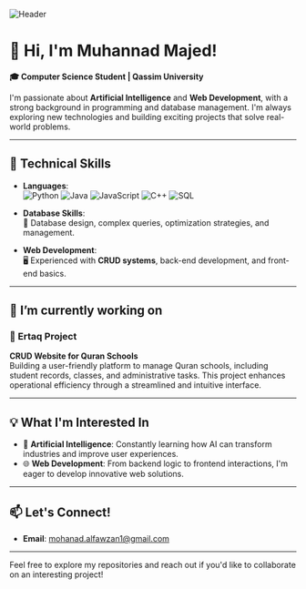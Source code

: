 ![Header](https://i.pinimg.com/originals/bb/d8/5f/bbd85fa86d8dc8e3fc64d086f6641a5c.gif)
# 👋 Hi, I'm Muhannad Majed!

**🎓 Computer Science Student | Qassim University**

I'm passionate about **Artificial Intelligence** and **Web Development**, with a strong background in programming and database management. I'm always exploring new technologies and building exciting projects that solve real-world problems.

---

## 🔧 Technical Skills
- **Languages**:  
  ![Python](https://img.shields.io/badge/Python-3776AB?style=flat&logo=python&logoColor=white) 
  ![Java](https://img.shields.io/badge/Java-007396?style=flat&logo=java&logoColor=white) 
  ![JavaScript](https://img.shields.io/badge/JavaScript-F7DF1E?style=flat&logo=javascript&logoColor=black) 
  ![C++](https://img.shields.io/badge/C++-00599C?style=flat&logo=c%2B%2B&logoColor=white) 
  ![SQL](https://img.shields.io/badge/SQL-4479A1?style=flat&logo=postgresql&logoColor=white)

- **Database Skills**:  
  📂 Database design, complex queries, optimization strategies, and management.

- **Web Development**:  
  🖥️ Experienced with **CRUD systems**, back-end development, and front-end basics.

---

## 🔭 I’m currently working on 
### 📘 Ertaq Project 
**CRUD Website for Quran Schools**  
Building a user-friendly platform to manage Quran schools, including student records, classes, and administrative tasks. This project enhances operational efficiency through a streamlined and intuitive interface.

---

## 💡 What I'm Interested In
- 🧠 **Artificial Intelligence**: Constantly learning how AI can transform industries and improve user experiences.
- 🌐 **Web Development**: From backend logic to frontend interactions, I'm eager to develop innovative web solutions.

---
## 📫 Let's Connect!
- **Email**: [mohanad.alfawzan1@gmail.com](mailto:mohanad.alfawzan1@gmail.com)
<!--
- **LinkedIn**: [Your LinkedIn Profile](https://www.linkedin.com/in/your-profile)

--->
---
Feel free to explore my repositories and reach out if you'd like to collaborate on an interesting project!


<!--
**iMD10/iMD10** is a ✨ _special_ ✨ repository because its `README.md` (this file) appears on your GitHub profile.

Here are some ideas to get you started:

- 🔭 I’m currently working on ...
- 🌱 I’m currently learning ...
- 👯 I’m looking to collaborate on ...
- 🤔 I’m looking for help with ...
- 💬 Ask me about ...
- 📫 How to reach me: ...
- 😄 Pronouns: ...
- ⚡ Fun fact: ...
-->

